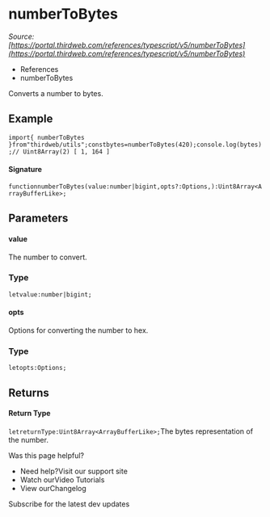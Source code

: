 # numberToBytes

*Source: [https://portal.thirdweb.com/references/typescript/v5/numberToBytes](https://portal.thirdweb.com/references/typescript/v5/numberToBytes)*

* References
* numberToBytes

Converts a number to bytes.

## Example

`import{ numberToBytes }from"thirdweb/utils";constbytes=numberToBytes(420);console.log(bytes);// Uint8Array(2) [ 1, 164 ]`
#### Signature

`functionnumberToBytes(value:number|bigint,opts?:Options,):Uint8Array<ArrayBufferLike>;`
## Parameters

#### value

The number to convert.

### Type

`letvalue:number|bigint;`
#### opts

Options for converting the number to hex.

### Type

`letopts:Options;`
## Returns

#### Return Type

`letreturnType:Uint8Array<ArrayBufferLike>;`The bytes representation of the number.

Was this page helpful?

* Need help?Visit our support site
* Watch ourVideo Tutorials
* View ourChangelog

Subscribe for the latest dev updates

